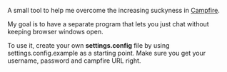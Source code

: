 A small tool to help me overcome the increasing suckyness in [Campfire](http://www.campfirenow.com).

My goal is to have a separate program that lets you just chat without keeping browser windows open.

To use it, create your own **settings.config** file by using settings.config.example as a starting point. Make sure you get your username, password and campfire URL right.


